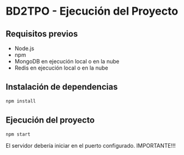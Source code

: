 # BD2TPO - Ejecución del Proyecto

## Requisitos previos
- Node.js
- npm
- MongoDB en ejecución local o en la nube
- Redis en ejecución local o en la nube

## Instalación de dependencias

```bash
npm install
```


## Ejecución del proyecto

```bash
npm start
```

El servidor debería iniciar en el puerto configurado. IMPORTANTE!!!


